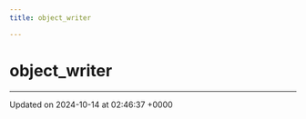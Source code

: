 ```yaml
---
title: object_writer

---
```


# object_writer





-------------------------------

Updated on 2024-10-14 at 02:46:37 +0000